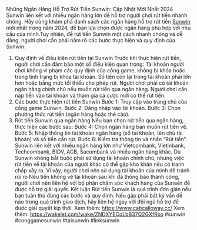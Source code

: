 Những Ngân Hàng Hỗ Trợ Rút Tiền Sunwin: Cập Nhật Mới Nhất 2024 Sunwin liên kết với nhiều ngân hàng lớn để hỗ trợ người chơi rút tiền nhanh chóng. Hãy cùng khám phá danh sách các ngân hàng hỗ trợ rút tiền [Sunwin](https://www.cabcalloway.cc/) mới nhất trong năm 2024, để bạn lựa chọn được ngân hàng phù hợp với nhu cầu của mình.Tuy nhiên, để rút tiền Sunwin một cách nhanh chóng và dễ dàng, người chơi cần phải nắm rõ các bước thực hiện và quy định của Sunwin.
1. Quy định về điều kiện rút tiền tại Sunwin
Trước khi thực hiện rút tiền, người chơi cần đảm bảo một số điều kiện quan trọng:
Tài khoản người chơi không vi phạm các quy định của cổng game, không bị khóa hoặc trong tình trạng bị khóa tài khoản.
Số tiền còn lại trong tài khoản phải lớn hơn hoặc bằng mức tối thiểu cho phép rút.
Người chơi phải có tài khoản ngân hàng chính chủ nếu muốn rút tiền qua ngân hàng.
Người chơi cần nạp tiền vào tài khoản và tham gia cá cược mới có thể rút tiền.
2. Các bước thực hiện rút tiền Sunwin
Bước 1: Truy cập vào trang chủ của cổng game Sunwin.
Bước 2: Đăng nhập vào tài khoản.
Bước 3: Chọn phương thức rút tiền (ngân hàng hoặc thẻ cào).
3. Rút tiền Sunwin qua ngân hàng
Nếu bạn chọn rút tiền qua ngân hàng, thực hiện các bước sau:
Bước 4: Chọn ngân hàng bạn muốn rút tiền về.
Bước 5: Nhập thông tin tài khoản ngân hàng (số tài khoản, tên chủ tài khoản) và số tiền cần rút.
Bước 6: Kiểm tra thông tin và nhấn “Rút tiền”.
Sunwin liên kết với nhiều ngân hàng lớn như Vietcombank, Vietinbank, Techcombank, BIDV, ACB, Sacombank và nhiều ngân hàng khác.
Dù Sunwin không bắt buộc phải sử dụng tài khoản chính chủ, nhưng việc rút tiền về tài khoản của người khác có thể gặp khó khăn nếu có tranh chấp xảy ra. Vì vậy, người chơi nên sử dụng tài khoản của mình để tránh rủi ro
Nếu tiền không về tài khoản sau khi đã thông báo thành công, người chơi nên liên hệ với bộ phận chăm sóc khách hàng của Sunwin để được hỗ trợ giải quyết.
Kết luận
Rút tiền Sunwin là quá trình đơn giản nếu bạn tuân thủ đúng các bước và quy định. Nếu gặp phải bất kỳ vấn đề nào trong quá trình giao dịch, hãy liên hệ ngay với đội ngũ hỗ trợ để được giải quyết kịp thời.
Xem thêm: https://www.cabcalloway.cc/
Xem thêm: https://wakelet.com/wake/ZNDXYECoLbB37Q2GXfRxo
#sunwin #conggamesunwin #taisunwin #linksunwin
